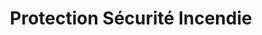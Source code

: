---
title: "Protection Sécurité Incendie"
url: /saulxures-sur-moselotte/protection-securite-incendie/
shop: sécurité
---